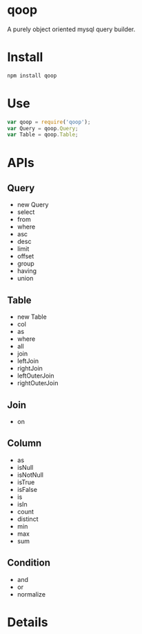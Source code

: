 qoop
====

A purely object oriented mysql query builder.

# Install

```sh
npm install qoop
```

# Use

```js
var qoop = require('qoop');
var Query = qoop.Query;
var Table = qoop.Table;
```

# APIs

## Query
* new Query
* select
* from
* where
* asc
* desc
* limit
* offset
* group
* having
* union

## Table
* new Table
* col
* as
* where
* all
* join
* leftJoin
* rightJoin
* leftOuterJoin
* rightOuterJoin

## Join
* on

## Column
* as
* isNull
* isNotNull
* isTrue
* isFalse
* is
* isIn
* count
* distinct
* min
* max
* sum

## Condition
* and
* or
* normalize

# Details

##
